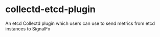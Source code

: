 # collectd-etcd-plugin
An etcd Collectd plugin which users can use to send metrics from etcd instances to SignalFx
